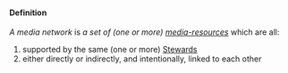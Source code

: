 #### Definition

*A media network* is *a set of (one or more) [media-resources](https://github.com/gcassel/Modular-Organizing-Terminology/blob/main/terms/media-resource.md)* which are all:

1. supported by the same (one or more) [Stewards](https://github.com/gcassel/IO/blob/main/terms/steward.md)
2. either directly or indirectly, and intentionally, linked to each other
